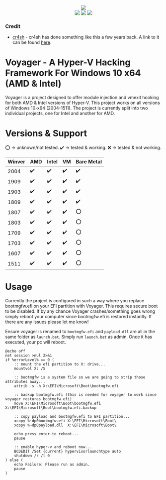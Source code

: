 <div align="center">
    <div>
        <img src="https://githacks.org/xerox/voyager/-/raw/bc07837aae126ed06130f7524e3f8464d2b3ca13/img/unknown.png"/>
    </div>
    <img src="https://githacks.org/xerox/voyager/-/raw/master/img/amd_badge.svg"/>
    <img src="https://githacks.org/xerox/voyager/-/raw/master/img/Intel-supported-green.svg"/>
    <img src="https://githacks.org/xerox/voyager/-/raw/master/img/2004--1511-supported-green.svg"/>
</div>

### Credit

* [cr4sh](https://blog.cr4.sh/) - cr4sh has done something like this a few years back. A link to it can be found [here](https://github.com/Cr4sh/s6_pcie_microblaze/tree/master/python/payloads/DmaBackdoorHv).

# Voyager - A Hyper-V Hacking Framework For Windows 10 x64 (AMD & Intel)

Voyager is a project designed to offer module injection and vmexit hooking for both AMD & Intel versions of Hyper-V. This project works on all versions of Windows 10-x64 (2004-1511).
The project is currently split into two individual projects, one for Intel and another for AMD. 

# Versions & Support

:o: -> unknown/not tested.
:heavy_check_mark: -> tested & working.
:x: -> tested & not working.

| Winver | AMD     | Intel | VM | Bare Metal |
|--------|---------|-------|----|-------|
| 2004   | :heavy_check_mark: | :heavy_check_mark:      | :heavy_check_mark:   | :heavy_check_mark:      |
| 1909   | :heavy_check_mark:        | :heavy_check_mark:      | :heavy_check_mark:   | :heavy_check_mark:      |
| 1903   | :heavy_check_mark:        | :heavy_check_mark:      | :heavy_check_mark:   | :heavy_check_mark:      |
| 1809   | :heavy_check_mark:        | :heavy_check_mark:      | :heavy_check_mark:   | :heavy_check_mark:      |
| 1807   | :heavy_check_mark:        |  :heavy_check_mark:     | :heavy_check_mark:   | :o:      |
| 1803   | :heavy_check_mark:        | :heavy_check_mark:      | :heavy_check_mark:   | :o:      |
| 1709   | :heavy_check_mark:       | :heavy_check_mark:      | :heavy_check_mark:   |  :o:     |
| 1703   | :heavy_check_mark:        | :heavy_check_mark:      | :heavy_check_mark:   | :o:      |
| 1607   | :heavy_check_mark:        | :heavy_check_mark:      | :heavy_check_mark:   | :o:      |
| 1511   | :heavy_check_mark:        | :heavy_check_mark:      | :heavy_check_mark:   | :o:      |


# Usage

Currently the project is configured in such a way where you replace bootmgfw.efi on your EFI partition with Voyager. This requires secure boot to be disabled. If by any chance 
Voyager crashes/something goes wrong simply reboot your computer since bootmgfw.efi is restored instantly. If there are any issues please let me know!

Ensure voyager is renamed to `bootmgfw.efi` and `payload.dll` are all in the same folder as `launch.bat`. Simply run `launch.bat` as admin. Once it has executed, your pc will reboot.

```batch
@echo off
net session >nul 2>&1
if %errorLevel% == 0 (
    :: mount the efi partition to X: drive...
    mountvol X: /S
    
    :: bootmgfw is a system file so we are going to strip those attributes away...
    attrib -s -h X:\EFI\Microsoft\Boot\bootmgfw.efi
    
    :: backup bootmgfw.efi (this is needed for voyager to work since voyager restores bootmgfw.efi)
    move X:\EFI\Microsoft\Boot\bootmgfw.efi X:\EFI\Microsoft\Boot\bootmgfw.efi.backup
    
    :: copy payload and bootmgfw.efi to EFI partition...
    xcopy %~dp0bootmgfw.efi X:\EFI\Microsoft\Boot\
    xcopy %~dp0payload.dll  X:\EFI\Microsoft\Boot\

    echo press enter to reboot...
    pause
    
    :: enable hyper-v and reboot now...
    BCDEDIT /Set {current} hypervisorlaunchtype auto
    shutdown /r /t 0
) else (
    echo Failure: Please run as admin.
    pause
)
```